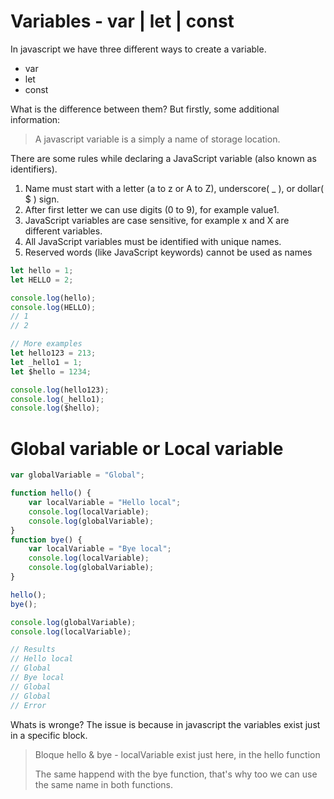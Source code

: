 # Variables - var | let | const

In javascript we have three different ways to create a variable.

- var
- let
- const

What is the difference between them? But firstly, some additional information:

> A javascript variable is a simply a name of storage location.

There are some rules while declaring a JavaScript variable (also known as identifiers).

1. Name must start with a letter (a to z or A to Z), underscore( _ ), or dollar( $ ) sign.
2. After first letter we can use digits (0 to 9), for example value1.
3. JavaScript variables are case sensitive, for example x and X are different variables.
4. All JavaScript variables must be identified with unique names.
5. Reserved words (like JavaScript keywords) cannot be used as names

```javascript
let hello = 1;
let HELLO = 2;

console.log(hello);
console.log(HELLO);
// 1
// 2 

// More examples
let hello123 = 213;
let _hello1 = 1;
let $hello = 1234;

console.log(hello123);
console.log(_hello1);
console.log($hello);
```

# Global variable or Local variable
```javascript
var globalVariable = "Global";

function hello() {
    var localVariable = "Hello local";
    console.log(localVariable);
    console.log(globalVariable);
}
function bye() {
    var localVariable = "Bye local";
    console.log(localVariable);
    console.log(globalVariable);
}

hello();
bye();

console.log(globalVariable);
console.log(localVariable);

// Results
// Hello local
// Global
// Bye local
// Global
// Global
// Error
```

Whats is wronge?
The issue is because in javascript the variables exist just in a specific block.

> Bloque hello & bye - localVariable exist just here, in the hello function
> 
> The same happend with the bye function, that's why too we can use the same name in both functions.
